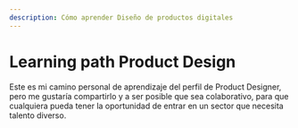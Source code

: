 ```yaml
---
description: Cómo aprender Diseño de productos digitales
---
```


# Learning path Product Design

Este es mi camino personal de aprendizaje del perfil de Product Designer, pero me gustaría compartirlo y a ser posible que sea colaborativo, para que cualquiera pueda tener la oportunidad de entrar en un sector que necesita talento diverso.

